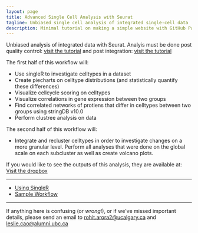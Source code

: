 ```yaml
---
layout: page
title: Advanced Single Cell Analysis with Seurat
tagline: Unbiased single cell analysis of integrated single-cell data
description: Minimal tutorial on making a simple website with GitHub Pages
---
```


Unbiased analysis of integrated data with Seurat. Analyis must be done post quality control: [visit the tutorial](https://satijalab.org/seurat/v3.2/pbmc3k_tutorial)
and post integration: [visit the tutorial](https://satijalab.org/seurat/v3.2/immune_alignment)

The first half of this workflow will:
- Use singleR to investigate celltypes in a dataset
- Create piecharts on celltype distributions (and statistically quantify these differences)
- Visualize cellcycle scoring on celltypes
- Visualize correlations in gene expression between two groups
- Find correlated networks of protiens that differ in celltypes between two groups using stringDB v10.0
- Perform clustree analysis on data

The second half of this workflow will:
- Integrate and recluster celltypes in order to investigate changes on a more granular level. Perform all analyses that were done on the global scale on each subcluster as well as create volcano plots.

If you would like to see the outputs of this analysis, they are available at: [Visit the dropbox](https://www.dropbox.com/sh/ntabbv6rzb431um/AADFXA1voHhXvqK7dEqApYQEa?dl=0)

---

- [Using SingleR](pages/overview.html)
- [Sample Workflow](pages/independent_site.html)

---
If anything here is confusing (or _wrong_!), or if we've missed
important details, please send an email to rohit.arora2@ucalgary.ca and leslie.cao@alumni.ubc.ca

